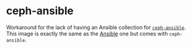 # ceph-ansible

Workaround for the lack of having an Ansible collection for 
[`ceph-ansible`](https://github.com/ceph/ceph-ansible). This image is 
exactly the same as the [Ansible](../ansible) one but comes with 
`ceph-ansible`.
